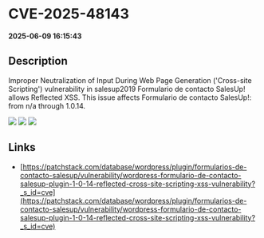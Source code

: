 # CVE-2025-48143

**2025-06-09 16:15:43**

## Description
Improper Neutralization of Input During Web Page Generation ('Cross-site Scripting') vulnerability in salesup2019 Formulario de contacto SalesUp! allows Reflected XSS. This issue affects Formulario de contacto SalesUp!: from n/a through 1.0.14.

![](https://img.shields.io/static/v1?label=Score&message=7.1&color=red)
![](https://img.shields.io/static/v1?label=Severity&message=HIGH&color=red)
![](https://img.shields.io/static/v1?label=CWE&message=XSS&color=green)

## Links
- [https://patchstack.com/database/wordpress/plugin/formularios-de-contacto-salesup/vulnerability/wordpress-formulario-de-contacto-salesup-plugin-1-0-14-reflected-cross-site-scripting-xss-vulnerability?_s_id=cve](https://patchstack.com/database/wordpress/plugin/formularios-de-contacto-salesup/vulnerability/wordpress-formulario-de-contacto-salesup-plugin-1-0-14-reflected-cross-site-scripting-xss-vulnerability?_s_id=cve)
